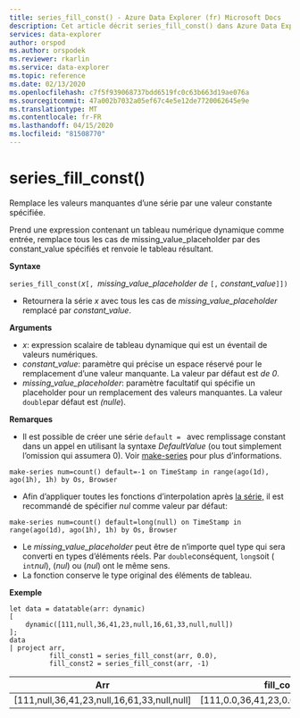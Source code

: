 ```yaml
---
title: series_fill_const() - Azure Data Explorer (fr) Microsoft Docs
description: Cet article décrit series_fill_const() dans Azure Data Explorer.
services: data-explorer
author: orspod
ms.author: orspodek
ms.reviewer: rkarlin
ms.service: data-explorer
ms.topic: reference
ms.date: 02/13/2020
ms.openlocfilehash: c7f5f939068737bdd6519fc0c63b663d19ae076a
ms.sourcegitcommit: 47a002b7032a05ef67c4e5e12de7720062645e9e
ms.translationtype: MT
ms.contentlocale: fr-FR
ms.lasthandoff: 04/15/2020
ms.locfileid: "81508770"
---
```

# <a name="series_fill_const"></a>series_fill_const()

Remplace les valeurs manquantes d’une série par une valeur constante spécifiée.

Prend une expression contenant un tableau numérique dynamique comme entrée, remplace tous les cas de missing_value_placeholder par des constant_value spécifiés et renvoie le tableau résultant.

**Syntaxe**

`series_fill_const(`*x*`[, `*missing_value_placeholder de* `[,` *constant_value*`]])`
* Retournera la série *x* avec tous les cas de *missing_value_placeholder* remplacé par *constant_value*.

**Arguments**

* *x*: expression scalaire de tableau dynamique qui est un éventail de valeurs numériques.
* *constant_value*: paramètre qui précise un espace réservé pour le remplacement d’une valeur manquante. La valeur par défaut est *de 0*. 
* *missing_value_placeholder*: paramètre facultatif qui spécifie un placeholder pour un remplacement des valeurs manquantes. La valeur `double`par défaut est *(nulle*).

**Remarques**
* Il est possible de créer une série `default = ` avec remplissage constant dans un appel en utilisant la syntaxe *DefaultValue* (ou tout simplement l’omission qui assumera 0). Voir [make-series](make-seriesoperator.md) pour plus d’informations.

```kusto
make-series num=count() default=-1 on TimeStamp in range(ago(1d), ago(1h), 1h) by Os, Browser
```
  
* Afin d’appliquer toutes les fonctions d’interpolation après [la série,](make-seriesoperator.md) il est recommandé de spécifier *nul* comme valeur par défaut: 

```kusto
make-series num=count() default=long(null) on TimeStamp in range(ago(1d), ago(1h), 1h) by Os, Browser
```
  
* Le *missing_value_placeholder* peut être de n’importe quel type qui sera converti en types d’éléments réels. Par `double`conséquent, `long`soit ( `int`*nul*), (*nul*) ou (*nul*) ont le même sens.
* La fonction conserve le type original des éléments de tableau. 

**Exemple**

```kusto
let data = datatable(arr: dynamic)
[
    dynamic([111,null,36,41,23,null,16,61,33,null,null])   
];
data 
| project arr, 
          fill_const1 = series_fill_const(arr, 0.0),
          fill_const2 = series_fill_const(arr, -1)  
```

|Arr|fill_const1|fill_const2|
|---|---|---|
|[111,null,36,41,23,null,16,61,33,null,null]|[111,0.0,36,41,23,0.0,16,61,33,0.0,0.0]|[111,-1,36,41,23,-1,16,61,33,-1,-1]|